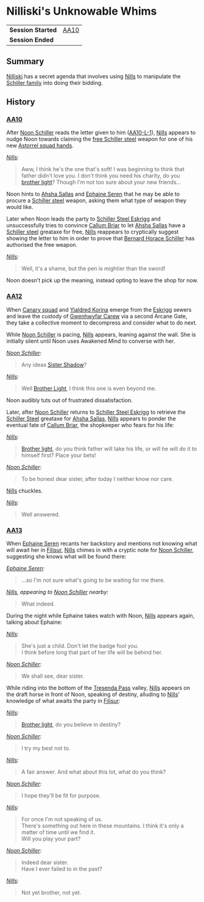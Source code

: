 # Nilliski's Unknowable Whims

|||
| --- | --- |
| **Session Started** | [AA10](../sessions/AA10.md) | storyline.2
| **Session Ended** | |

## Summary

[Nilliski](../characters/nilliski.md) has a secret agenda that involves using [Nills](../characters/nills.md) to manipulate the [Schiller family](../organisations/schiller-family.md) into doing their bidding.

## History

### [AA10](../sessions/AA10.md)

After [Noon Schiller](../characters/noon-schiller.md) reads the letter given to him ([AA10-L-1](../letters/AA10-L-1.md)), [Nills](../characters/nills.md) appears to nudge Noon towards claiming the [free Schiller steel](ended/free-schiller-steel.md) weapon for one of his new [Astorrel squad hands](../organisations/astorrel/ranks/astorrel-squad-hand.md).

*[Nills](../characters/nills.md):*
> Aww, I think he's the one that's soft! I was beginning to think that father didn't love you. I don't think you need his charity, do you [brother light](../characters/noon-schiller.md)? Though I'm not too sure about your new friends...

Noon hints to [Ahsha Sallas](../characters/ahsha-sallas.md) and [Ephaine Seren](../characters/ephaine-seren.md) that he may be able to procure a [Schiller steel](../items/weapons/schiller-steel.md) weapon, asking them what type of weapon they would like.

Later when Noon leads the party to [Schiller Steel Eskrigg](../places/buildings/shops/schiller-steel-eskrigg.md) and unsuccessfully tries to convince [Callum Briar](../characters/callum-briar.md) to let [Ahsha Sallas](../characters/ahsha-sallas.md) have a [Schiller steel](../items/weapons/schiller-steel.md) greataxe for free, [Nills](../characters/nills.md) reappears to cryptically suggest showing the letter to him in order to prove that [Bernard Horace Schiller](../characters/bernard-horace-schiller.md) has authorised the free weapon.

*[Nills](../characters/nills.md):*
> Well, it's a shame, but the pen is mightier than the sword!

Noon doesn't pick up the meaning, instead opting to leave the shop for now.

### [AA12](../sessions/AA12.md)

When [Canary squad](../organisations/astorrel/squads/canary-squad.md) and [Yialdred Korina](../characters/yialdred-korina.md) emerge from the [Eskrigg](../places/cities/eskrigg.md) sewers and leave the custody of [Gwenhwyfar Carew](../characters/gwenhwyfar-carew.md) via a second Arcane Gate, they take a collective moment to decompress and consider what to do next.

While [Noon Schiller](../characters/noon-schiller.md) is pacing, [Nills](../characters/nills.md) appears, leaning against the wall. She is initially silent until Noon uses Awakened Mind to converse with her.

*[Noon Schiller](../characters/noon-schiller.md):*
> Any ideas [Sister Shadow](../characters/nills.md)?

*[Nills](../characters/nills.md):*
> Well [Brother Light](../characters/noon-schiller.md), I think this one is even beyond me.

Noon audibly tuts out of frustrated dissatisfaction.

Later, after [Noon Schiller](../characters/noon-schiller.md) returns to [Schiller Steel Eskrigg](../places/buildings/shops/schiller-steel-eskrigg.md) to retrieve the [Schiller Steel](../items/weapons/schiller-steel.md) greataxe for [Ahsha Sallas](../characters/ahsha-sallas.md), [Nills](../characters/nills.md) appears to ponder the eventual fate of [Callum Briar](../characters/callum-briar.md), the shopkeeper who fears for his life:

*[Nills](../characters/nills.md):*
> [Brother light](../characters/noon-schiller.md), do you think father will take his life, or will he will do it to himself first? Place your bets!

*[Noon Schiller](../characters/noon-schiller.md):*
> To be honest dear sister, after today I neither know nor care.

[Nills](../characters/nills.md) chuckles.

*[Nills](../characters/nills.md):*
> Well answered.

### [AA13](../sessions/AA13.md)

When [Ephaine Seren](../characters/ephaine-seren.md) recants her backstory and mentions not knowing what will await her in [Filisur](../places/villages/filisur.md), [Nills](../characters/nills.md) chimes in with a cryptic note for [Noon Schiller](../characters/noon-schiller.md), suggesting she knows what will be found there:

*[Ephaine Seren](../characters/ephaine-seren.md):*
> ...so I'm not sure what's going to be waiting for me there.

*[Nills](../characters/nills.md), appearing to [Noon Schiller](../characters/noon-schiller.md) nearby:*
> What indeed.

During the night while Ephaine takes watch with Noon, [Nills](../characters/nills.md) appears again, talking about Ephaine:

*[Nills](../characters/nills.md):*
> She's just a child. Don't let the badge fool you.  
> I think before long that part of her life will be behind her.

*[Noon Schiller](../characters/noon-schiller.md):*
> We shall see, dear sister.

While riding into the bottom of the [Tresenda Pass](../places/roads/tresenda-pass.md) valley, [Nills](../characters/nills.md) appears on the draft horse in front of Noon, speaking of destiny, alluding to [Nills](../characters/nills.md)' knowledge of what awaits the party in [Filisur](../places/villages/filisur.md):

*[Nills](../characters/nills.md):*
> [Brother light](../characters/noon-schiller.md), do you believe in destiny?

*[Noon Schiller](../characters/noon-schiller.md):*
> I try my best not to.

*[Nills](../characters/nills.md):*
> A fair answer. And what about this lot, what do you think?

*[Noon Schiller](../characters/noon-schiller.md):*
> I hope they'll be fit for purpose.

*[Nills](../characters/nills.md):*
> For once I'm not speaking of us.  
> There's something out here in these mountains. I think it's only a matter of time until we find it.  
> Will you play your part?

*[Noon Schiller](../characters/noon-schiller.md):*
> Indeed dear sister.  
> Have I ever failed to in the past?

*[Nills](../characters/nills.md):*
> Not yet brother, not yet.
